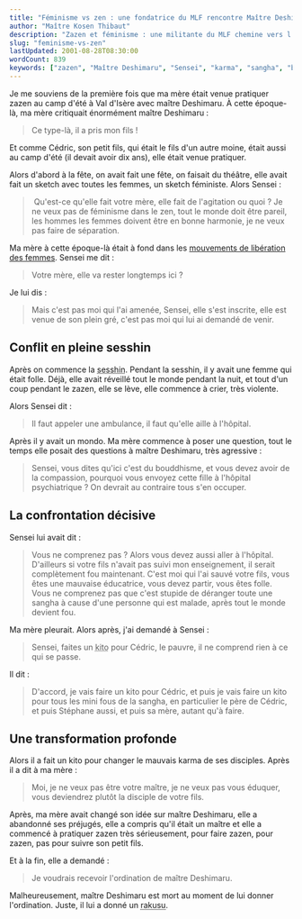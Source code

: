 ```yaml
---
title: "Féminisme vs zen : une fondatrice du MLF rencontre Maître Deshimaru"
author: "Maître Kosen Thibaut"
description: "Zazen et féminisme : une militante du MLF chemine vers l’éveil sans renoncer à ses convictions."
slug: "feminisme-vs-zen"
lastUpdated: 2001-08-28T08:30:00
wordCount: 839
keywords: ["zazen", "Maître Deshimaru", "Sensei", "karma", "sangha", "bouddhisme", "kito", "ordination", "pratique spirituelle", "MLF"]
---
```


<!-- Correction orthographique par Antidote -->

Je me souviens de la première fois que ma mère était venue pratiquer zazen au camp d'été à Val d'Isère avec maître Deshimaru. À cette époque-là, ma mère critiquait énormément maître Deshimaru&nbsp;:

> Ce type-là, il a pris mon fils&nbsp;!

Et comme Cédric, son petit fils, qui était le fils d'un autre moine, était aussi au camp d'été (il devait avoir dix ans), elle était venue pratiquer.

Alors d'abord à la fête, on avait fait une fête, on faisait du théâtre, elle avait fait un sketch avec toutes les femmes, un sketch féministe. Alors Sensei&nbsp;:

>  Qu'est-ce qu'elle fait votre mère, elle fait de l'agitation ou quoi&nbsp;? Je ne veux pas de féminisme dans le zen, tout le monde doit être pareil, les hommes les femmes doivent être en bonne harmonie, je ne veux pas faire de séparation.

Ma mère à cette époque-là était à fond dans les [mouvements de libération des femmes](https://fr.wikipedia.org/wiki/Mouvement_de_lib%C3%A9ration_des_femmes). Sensei me dit&nbsp;:

> Votre mère, elle va rester longtemps ici&nbsp;?

Je lui dis&nbsp;:

> Mais c'est pas moi qui l'ai amenée, Sensei, elle s'est inscrite, elle est venue de son plein gré, c'est pas moi qui lui ai demandé de venir.

## Conflit en pleine sesshin

Après on commence la <abbr title="Littéralement : toucher l'esprit. Période de pratique intensive de zazen.">sesshin</abbr>. Pendant la sesshin, il y avait une femme qui était folle. Déjà, elle avait réveillé tout le monde pendant la nuit, et tout d'un coup pendant le zazen, elle se lève, elle commence à crier, très violente.

Alors Sensei dit&nbsp;:

> Il faut appeler une ambulance, il faut qu'elle aille à l'hôpital.

Après il y avait un mondo. Ma mère commence à poser une question, tout le temps elle posait des questions à maître Deshimaru, très agressive&nbsp;:

> Sensei, vous dites qu'ici c'est du bouddhisme, et vous devez avoir de la compassion, pourquoi vous envoyez cette fille à l'hôpital psychiatrique&nbsp;? On devrait au contraire tous s'en occuper.

## La confrontation décisive

Sensei lui avait dit&nbsp;:

> Vous ne comprenez pas&nbsp;? Alors vous devez aussi aller à l'hôpital. D'ailleurs si votre fils n'avait pas suivi mon enseignement, il serait complètement fou maintenant. C'est moi qui l'ai sauvé votre fils, vous êtes une mauvaise éducatrice, vous devez partir, vous êtes folle. Vous ne comprenez pas que c'est stupide de déranger toute une sangha à cause d'une personne qui est malade, après tout le monde devient fou.

Ma mère pleurait. Alors après, j'ai demandé à Sensei&nbsp;:

> Sensei, faites un <abbr title="Cérémonie dédiée aux personnes en difficulté psychique ou physique.">kito</abbr> pour Cédric, le pauvre, il ne comprend rien à ce qui se passe.

Il dit&nbsp;:

> D'accord, je vais faire un kito pour Cédric, et puis je vais faire un kito pour tous les mini fous de la sangha, en particulier le père de Cédric, et puis Stéphane aussi, et puis sa mère, autant qu'à faire.

## Une transformation profonde

Alors il a fait un kito pour changer le mauvais karma de ses disciples. Après il a dit à ma mère&nbsp;:

> Moi, je ne veux pas être votre maître, je ne veux pas vous éduquer, vous deviendrez plutôt la disciple de votre fils.

Après, ma mère avait changé son idée sur maître Deshimaru, elle a abandonné ses préjugés, elle a compris qu'il était un maître et elle a commencé à pratiquer zazen très sérieusement, pour faire zazen, pour zazen, pas pour suivre son petit fils.

Et à la fin, elle a demandé&nbsp;:

> Je voudrais recevoir l'ordination de maître Deshimaru.

Malheureusement, maître Deshimaru est mort au moment de lui donner l'ordination. Juste, il lui a donné un <abbr title="Version miniature du kesa, robe des nonnes et moines zen, porté autour du cou.">rakusu</abbr>.
